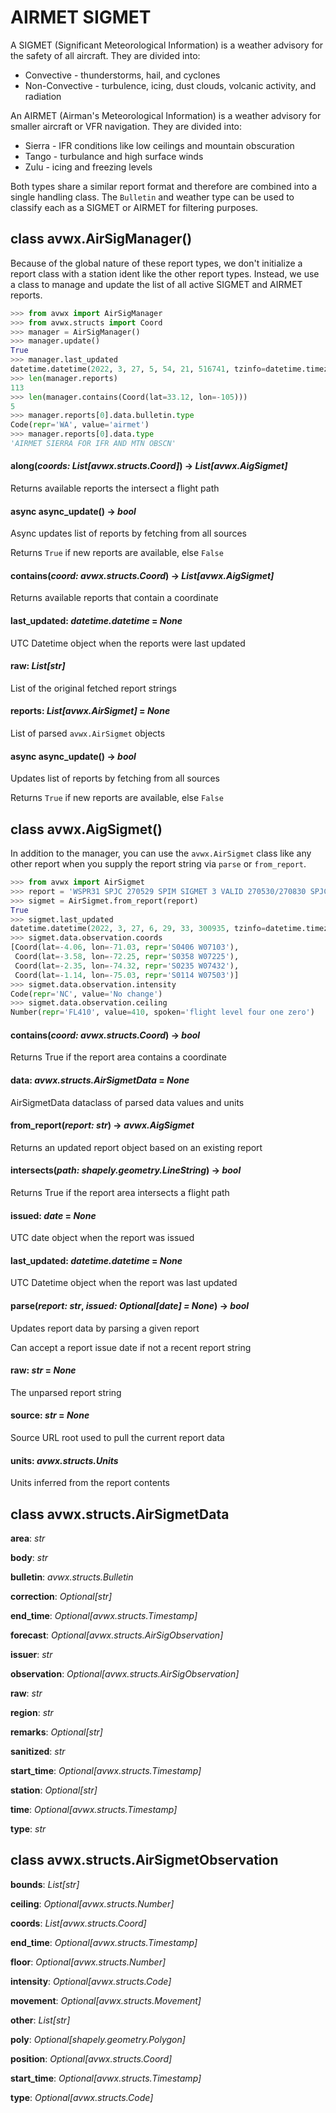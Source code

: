 # AIRMET SIGMET

A SIGMET (Significant Meteorological Information) is a weather advisory for the safety of all aircraft. They are divided into:

- Convective - thunderstorms, hail, and cyclones
- Non-Convective - turbulence, icing, dust clouds, volcanic activity, and radiation

An AIRMET (Airman's Meteorological Information) is a weather advisory for smaller aircraft or VFR navigation. They are divided into:

- Sierra - IFR conditions like low ceilings and mountain obscuration
- Tango - turbulance and high surface winds
- Zulu - icing and freezing levels

Both types share a similar report format and therefore are combined into a single handling class. The `Bulletin` and weather type can be used to classify each as a SIGMET or AIRMET for filtering purposes.

## class avwx.**AirSigManager**()

Because of the global nature of these report types, we don't initialize a report class with a station ident like the other report types. Instead, we use a class to manage and update the list of all active SIGMET and AIRMET reports.

```python
>>> from avwx import AirSigManager
>>> from avwx.structs import Coord
>>> manager = AirSigManager()
>>> manager.update()
True
>>> manager.last_updated
datetime.datetime(2022, 3, 27, 5, 54, 21, 516741, tzinfo=datetime.timezone.utc)
>>> len(manager.reports)
113
>>> len(manager.contains(Coord(lat=33.12, lon=-105)))
5
>>> manager.reports[0].data.bulletin.type
Code(repr='WA', value='airmet')
>>> manager.reports[0].data.type
'AIRMET SIERRA FOR IFR AND MTN OBSCN'
```

#### **along**(*coords: List[avwx.structs.Coord]*) -> *List[avwx.AigSigmet]*

Returns available reports the intersect a flight path

#### async **async_update**() -> *bool*

Async updates list of reports by fetching from all sources

Returns `True` if new reports are available, else `False`

#### **contains**(*coord: avwx.structs.Coord*) -> *List[avwx.AigSigmet]*

Returns available reports that contain a coordinate

#### **last_updated**: *datetime.datetime* = *None*

UTC Datetime object when the reports were last updated

#### **raw**: *List[str]*

List of the original fetched report strings

#### **reports**: *List[avwx.AirSigmet]* = *None*

List of parsed `avwx.AirSigmet` objects

#### async **async_update**() -> *bool*

Updates list of reports by fetching from all sources

Returns `True` if new reports are available, else `False`

## class avwx.**AigSigmet**()

In addition to the manager, you can use the `avwx.AirSigmet` class like any other report when you supply the report string via `parse` or `from_report`.

```python
>>> from avwx import AirSigmet
>>> report = 'WSPR31 SPJC 270529 SPIM SIGMET 3 VALID 270530/270830 SPJC- SPIM LIMA FIR EMBD TS OBS AT 0510Z NE OF LINE S0406 W07103 - S0358 W07225 - S0235 W07432 - S0114 W07503 TOP FL410 MOV SW NC='
>>> sigmet = AirSigmet.from_report(report)
True
>>> sigmet.last_updated
datetime.datetime(2022, 3, 27, 6, 29, 33, 300935, tzinfo=datetime.timezone.utc)
>>> sigmet.data.observation.coords
[Coord(lat=-4.06, lon=-71.03, repr='S0406 W07103'),
 Coord(lat=-3.58, lon=-72.25, repr='S0358 W07225'),
 Coord(lat=-2.35, lon=-74.32, repr='S0235 W07432'),
 Coord(lat=-1.14, lon=-75.03, repr='S0114 W07503')]
>>> sigmet.data.observation.intensity
Code(repr='NC', value='No change')
>>> sigmet.data.observation.ceiling
Number(repr='FL410', value=410, spoken='flight level four one zero')
```

#### **contains**(*coord: avwx.structs.Coord*) -> *bool*

Returns True if the report area contains a coordinate

#### **data**: *avwx.structs.AirSigmetData* = *None*

AirSigmetData dataclass of parsed data values and units

#### **from_report**(*report: str*) -> *avwx.AigSigmet*

Returns an updated report object based on an existing report

#### **intersects**(*path: shapely.geometry.LineString*) -> *bool*

Returns True if the report area intersects a flight path

#### **issued**: *date* = *None*

UTC date object when the report was issued

#### **last_updated**: *datetime.datetime* = *None*

UTC Datetime object when the report was last updated

#### **parse**(*report: str*, *issued: Optional[date] = None*) -> *bool*

Updates report data by parsing a given report

Can accept a report issue date if not a recent report string

#### **raw**: *str* = *None*

The unparsed report string

#### **source**: *str* = *None*

Source URL root used to pull the current report data

#### **units**: *avwx.structs.Units*

Units inferred from the report contents

## class avwx.structs.**AirSigmetData**

**area**: *str*

**body**: *str*

**bulletin**: *avwx.structs.Bulletin*

**correction**: *Optional[str]*

**end_time**: *Optional[avwx.structs.Timestamp]*

**forecast**: *Optional[avwx.structs.AirSigObservation]*

**issuer**: *str*

**observation**: *Optional[avwx.structs.AirSigObservation]*

**raw**: *str*

**region**: *str*

**remarks**: *Optional[str]*

**sanitized**: *str*

**start_time**: *Optional[avwx.structs.Timestamp]*

**station**: *Optional[str]*

**time**: *Optional[avwx.structs.Timestamp]*

**type**: *str*

## class avwx.structs.**AirSigmetObservation**

**bounds**: *List[str]*

**ceiling**: *Optional[avwx.structs.Number]*

**coords**: *List[avwx.structs.Coord]*

**end_time**: *Optional[avwx.structs.Timestamp]*

**floor**: *Optional[avwx.structs.Number]*

**intensity**: *Optional[avwx.structs.Code]*

**movement**: *Optional[avwx.structs.Movement]*

**other**: *List[str]*

**poly**: *Optional[shapely.geometry.Polygon]*

**position**: *Optional[avwx.structs.Coord]*

**start_time**: *Optional[avwx.structs.Timestamp]*

**type**: *Optional[avwx.structs.Code]*

